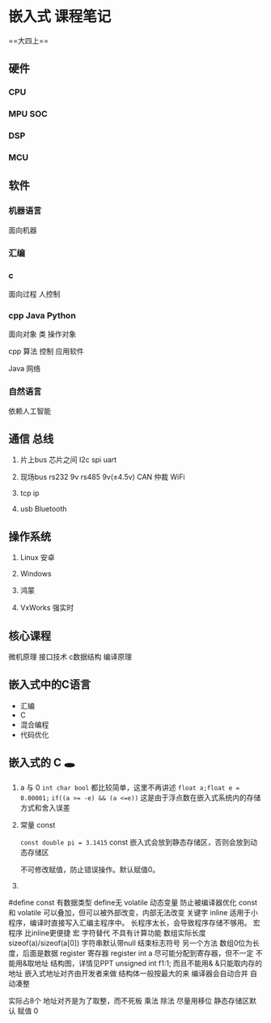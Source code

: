 # 嵌入式 课程笔记
==大四上==
## 硬件

### CPU
### MPU SOC
### DSP
### MCU

## 软件
### 机器语言
面向机器
### 汇编
### c  
面向过程  人控制 
### cpp  Java Python
面向对象 类 操作对象

cpp  算法 控制 应用软件

Java  网络
### 自然语言
依赖人工智能
## 通信   总线
1. 片上bus
    芯片之间 I2c spi uart
2. 现场bus
    rs232   9v
    rs485    9v(±4.5v)
    CAN     仲裁
    WiFi
3. tcp ip

4. usb Bluetooth



## 操作系统

1. Linux
    安卓
    
    
2. Windows

3. 鸿蒙

4. VxWorks 强实时

## 核心课程

微机原理 接口技术 c数据结构  编译原理

## 嵌入式中的C语言
- 汇编
- C
- 混合编程
- 代码优化

## 嵌入式的 C 🕳️

1. a 与 0
    `int char bool` 都比较简单，这里不再讲述
    `float a;float e = 0.00001;`
    `if((a >= -e) && (a <=e))`
    这是由于浮点数在嵌入式系统内的存储方式和舍入误差

2. 常量 const

    `const double pi = 3.1415`
    const 嵌入式会放到静态存储区，否则会放到动态存储区

    不可修改赋值，防止错误操作。默认赋值0。
    

3. 



#define 
const 有数据类型 define无 
volatile 动态变量 
防止被编译器优化 
const 和 volatile 可以叠加，但可以被外部改变，内部无法改变 
关键字 inline 
适用于小程序，编译时直接写入汇编主程序中。 
长程序太长，会导致程序存储不够用。 
宏程序 比inline更便捷 
宏 字符替代 
不具有计算功能 
数组实际长度 
sizeof(a)/sizeof(a[0]) 
字符串默认带null 结束标志符号 
另一个方法 数组0位为长度，后面是数据 
register 寄存器 
register int a 
尽可能分配到寄存器，但不一定 
不能用&取地址 
结构图，详情见PPT 
unsigned int f1:1; 
而且不能用& 
&只能取内存的地址 
嵌入式地址对齐由开发者来做 
结构体一般按最大的来 
编译器会自动合并 
自动凑整 

实际占8个 
地址对齐是为了取整，而不死板 
乘法 除法 尽量用移位 
静态存储区默认 赋值 0 
